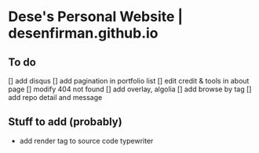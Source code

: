# Dese's Personal Website | desenfirman.github.io


## To do
[] add disqus
[] add pagination in portfolio list
[] edit credit & tools in about page
[] modify 404 not found
[] add overlay, algolia
[] add browse by tag
[] add repo detail and message


## Stuff to add (probably)
- add render tag to source code typewriter